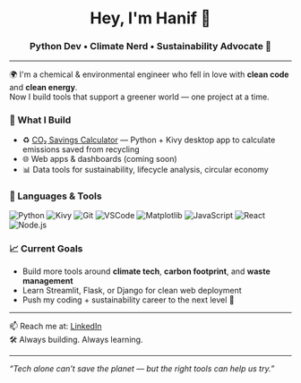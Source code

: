 <h1 align="center">Hey, I'm Hanif 👋</h1>
<h3 align="center"> Python Dev • Climate Nerd • Sustainability Advocate 🌱</h3>

---

🌍 I'm a chemical & environmental engineer who fell in love with **clean code** and **clean energy**.  
Now I build tools that support a greener world — one project at a time.

### 🔧 What I Build
- ♻️ [CO₂ Savings Calculator](https://github.com/hanif-azhar/co2-savings-calculator) — Python + Kivy desktop app to calculate emissions saved from recycling
- 🌐 Web apps & dashboards (coming soon)
- 📊 Data tools for sustainability, lifecycle analysis, circular economy

### 🧰 Languages & Tools
![Python](https://img.shields.io/badge/-Python-3776AB?style=flat-square&logo=python&logoColor=white)
![Kivy](https://img.shields.io/badge/-Kivy-282828?style=flat-square&logo=python&logoColor=white)
![Git](https://img.shields.io/badge/-Git-F05032?style=flat-square&logo=git&logoColor=white)
![VSCode](https://img.shields.io/badge/-VSCode-007ACC?style=flat-square&logo=visual-studio-code)
![Matplotlib](https://img.shields.io/badge/-Matplotlib-11557C?style=flat-square&logo=python&logoColor=white)
![JavaScript](https://img.shields.io/badge/-JavaScript-F7DF1E?style=flat-square&logo=javascript&logoColor=black)
![React](https://img.shields.io/badge/-React-20232A?style=flat-square&logo=react&logoColor=61DAFB)
![Node.js](https://img.shields.io/badge/-Node.js-339933?style=flat-square&logo=nodedotjs&logoColor=white)


### 📈 Current Goals
- Build more tools around **climate tech**, **carbon footprint**, and **waste management**
- Learn Streamlit, Flask, or Django for clean web deployment
- Push my coding + sustainability career to the next level 🚀

---

📫 Reach me at: [LinkedIn](https://www.linkedin.com/in/hanif-nur-azhar/)  
🛠️ Always building. Always learning.

---

*“Tech alone can’t save the planet — but the right tools can help us try.”* 
